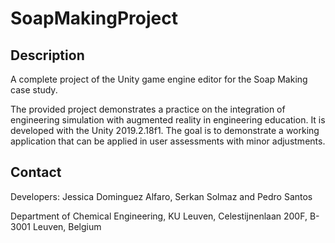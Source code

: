 # SoapMakingProject

## Description

A complete project of the Unity game engine editor for the Soap Making case study.

The provided project demonstrates a practice on the integration of engineering simulation with augmented reality in engineering education. It is developed with the Unity 2019.2.18f1. The goal is to demonstrate a working application that can be applied in user assessments with minor adjustments.

## Contact

Developers: Jessica Dominguez Alfaro, Serkan Solmaz and Pedro Santos

Department of Chemical Engineering, KU Leuven, Celestijnenlaan 200F, B-3001 Leuven, Belgium
